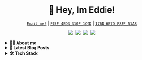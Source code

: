 <!-- Title -->
<h1 align="center">👹 Hey, Im Eddie!</h1>

<!-- Contact and keys -->
<p align="center">
<a href="mailto:info@pranonym.com"><code>Email me!</code></a> | <a href="https://keybase.io/eddiequinn/pgp_keys.asc?fingerprint=4e0d4ec322cc420b2e3cc4a0f05f4ed3310f1c9d" title="Main Public Key"><code>F05F 4ED3 310F 1C9D</code></a> | <a href="https://keybase.io/eddiequinn/pgp_keys.asc?fingerprint=a8aa280f68c36310ca597eba176d6e7df8ef51a8" title="Git Public Key"><code>176D 6E7D F8EF 51A8</code></a>
</p>

<!-- Socials -->
<p align="center">
    <kbd>
        <a href="https://github.com/eddiebquinn"><img src="https://img.shields.io/badge/-eddiebquinn-3a3a3a?style=flat&logo=GitHub&logoColor=white" /></a>
        <a href="https://keybase.io/eddiequinn" title="Keybase - Eddie Quinn"><img src="https://img.shields.io/badge/-eddiequinn-5e78ef?style=flat&logo=keybase&logoColor=white" /></a>
        <a href="https://eddiequinn.xyz/"><img src="https://img.shields.io/badge/-eddiequinn.xyz-FF0000?style=flat&logo=Hugo&logoColor=white" /></a>
        <a href="https://www.linkedin.com/in/edward-b-quinn/"><img src="https://img.shields.io/badge/-edward_b--quinn-0072b1?style=flat&logo=Linkedin&logoColor=white" /></a>
    </kbd>
</p>

<!-- About Section -->
<details>
    <summary><b> 🕵🏻 About me </b></summary>
    <p>
<blockquote>

Hi, I am Eddie - I'm a Technical support specialist; Programmer; Cybersecurity researcher. I am currently trying to break into a career as an offensive security operative. I have a passion for privacy and security, open-source software, and automation

Predominantly my GitHub started as a portfolio, but as time has gone on a lot of my projects have ended up here. Some repo contains no real code at all, they are just for notes on 'the certs I'm studying for, the lang's I'm learning, or the static files for my website (generated using a Hugo). All this being said I do have some projects on here. The main one would be Ricky which is an open-source addiction recovery bot, on top of that I am attempting to recreate the Enigma machine. Both of these are long-term projects, both of which will likely never be completely done. For all small projects, I would highly recommend looking at the 'Micro Projects' repo.

While my main language has been python for much of my time on this site, I am beginning to branch out. I am currently learning JS, and intend to learn Java after. In the long term, I want to learn Go, Rust, and C.

</blockquote>

---

</p>
</details>

<!-- Blog Posts -->
<details>
    <summary><b>📘 Latest Blog Posts</b></summary>
<p>

<!-- BLOG-POST-LIST:START -->
- [LDMR](https://eddiequinn.xyz/posts/2023/feb/ldmr/)
- [2023 Goals Updates](https://eddiequinn.xyz/posts/2023/feb/2023-goals-updates/)
- [ChatGPT is a two-edged sword](https://eddiequinn.xyz/posts/2023/jan/gpt3-the-best-teacher-you-never-had/)
- [Finite by Design](https://eddiequinn.xyz/posts/2023/jan/finite-by-design/)
- [LOL Limewire](https://eddiequinn.xyz/posts/2023/jan/lol-limewire/)
<!-- BLOG-POST-LIST:END -->

➡️  **[More Posts](/BLOG-POSTS.md)**

---

</p>
</details>

<!-- Tech Stack -->
<details>
    <summary><b>🛠️ Tech Stack</b></summary>
        <p>

|**Category**|**Technologies**|
|--|--|
|**Core** | [![JavaScript](https://img.shields.io/static/v1?label=&message=JavaScript&color=F7DF1E&logo=javascript&logoColor=FFFFFF)](https://www.javascript.com/) [![Python](https://img.shields.io/static/v1?label=&message=Python&color=3C78A9&logo=python&logoColor=FFFFFF)](https://www.python.org/) [![Java](https://img.shields.io/static/v1?label=&message=Java&color=007396&logo=java&logoColor=FFFFFF)](https://www.java.com/) [![Node.js](https://img.shields.io/static/v1?label=&message=Node.js&color=339933&logo=nodedotjs&logoColor=FFFFFF)](https://nodejs.org/)|
|**Cloud** | [![Azure](https://img.shields.io/static/v1?label=&message=Azure&color=0078D4&logo=microsoftazure&logoColor=FFFFFF)](https://azure.microsoft.com/) [![Google Cloud](https://img.shields.io/static/v1?label=&message=GCP&color=4285F4&logo=googlecloud&logoColor=FFFFFF)](https://cloud.google.com/)|
**Editors** | [![Vim](https://img.shields.io/static/v1?label=&message=Vim&color=019733&logo=vim&logoColor=FFFFFF)](https://www.vim.org/) [![VS Code](https://img.shields.io/static/v1?label=&message=VS%20Code&color=9013FE&logo=visualstudiocode&logoColor=FFFFFF)](https://code.visualstudio.com/)
|**Misc** | [![Linux](https://img.shields.io/static/v1?label=&message=Linux&color=FCC624&logo=linux&logoColor=FFFFFF)](https://www.linux.org/) [![Bash](https://img.shields.io/static/v1?label=&message=Bash&color=4EAA25&logo=gnubash&logoColor=FFFFFF)](https://www.gnu.org/software/bash/) [![Markdown](https://img.shields.io/static/v1?label=&message=Markdown&color=000000&logo=markdown&logoColor=FFFFFF)](https://en.wikipedia.org/wiki/Markdown)|

----      

</p>
</details>